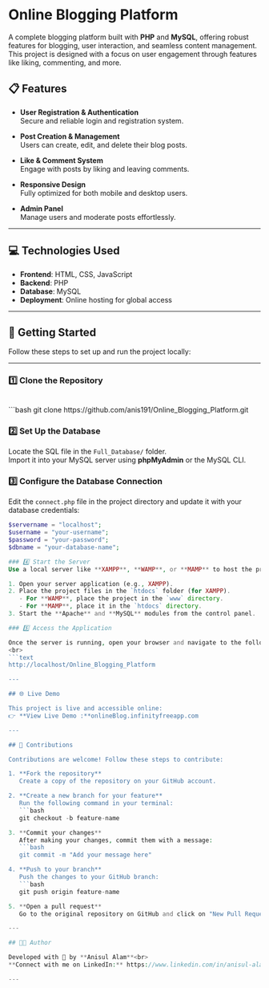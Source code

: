 # Online Blogging Platform

A complete blogging platform built with **PHP** and **MySQL**, offering robust features for blogging, user interaction, and seamless content management. This project is designed with a focus on user engagement through features like liking, commenting, and more.

## 📋 Features

- **User Registration & Authentication**  
  Secure and reliable login and registration system.
  
- **Post Creation & Management**  
  Users can create, edit, and delete their blog posts.
  
- **Like & Comment System**  
  Engage with posts by liking and leaving comments.
  
- **Responsive Design**  
  Fully optimized for both mobile and desktop users.
  
- **Admin Panel**  
  Manage users and moderate posts effortlessly.

---

## 💻 Technologies Used

- **Frontend**: HTML, CSS, JavaScript  
- **Backend**: PHP  
- **Database**: MySQL  
- **Deployment**: Online hosting for global access

---

## 🚀 Getting Started

Follow these steps to set up and run the project locally:

---

### 1️⃣ Clone the Repository 
<br>
```bash
git clone https://github.com/anis191/Online_Blogging_Platform.git

### 2️⃣ Set Up the Database
Locate the SQL file in the `Full_Database/` folder.  
Import it into your MySQL server using **phpMyAdmin** or the MySQL CLI.

### 3️⃣ Configure the Database Connection

Edit the `connect.php` file in the project directory and update it with your database credentials:
<br>
```php
$servername = "localhost";
$username = "your-username";
$password = "your-password";
$dbname = "your-database-name";

### 4️⃣ Start the Server
Use a local server like **XAMPP**, **WAMP**, or **MAMP** to host the project files.

1. Open your server application (e.g., XAMPP).  
2. Place the project files in the `htdocs` folder (for XAMPP).  
   - For **WAMP**, place the project in the `www` directory.  
   - For **MAMP**, place it in the `htdocs` directory.  
3. Start the **Apache** and **MySQL** modules from the control panel.  

### 5️⃣ Access the Application

Once the server is running, open your browser and navigate to the following URL:  
<br>
```text
http://localhost/Online_Blogging_Platform

---

## 🌐 Live Demo

This project is live and accessible online:  
👉 **View Live Demo :**onlineBlog.infinityfreeapp.com

---

## 🤝 Contributions

Contributions are welcome! Follow these steps to contribute:

1. **Fork the repository**  
   Create a copy of the repository on your GitHub account.

2. **Create a new branch for your feature**  
   Run the following command in your terminal:
   ```bash
   git checkout -b feature-name

3. **Commit your changes**  
   After making your changes, commit them with a message:
   ```bash
   git commit -m "Add your message here"

4. **Push to your branch**  
   Push the changes to your GitHub branch:
   ```bash
   git push origin feature-name

5. **Open a pull request**  
   Go to the original repository on GitHub and click on "New Pull Request."

---

## 🧑‍💻 Author

Developed with 💙 by **Anisul Alam**<br>
**Connect with me on LinkedIn:** https://www.linkedin.com/in/anisul-alam-a330042a9/

---